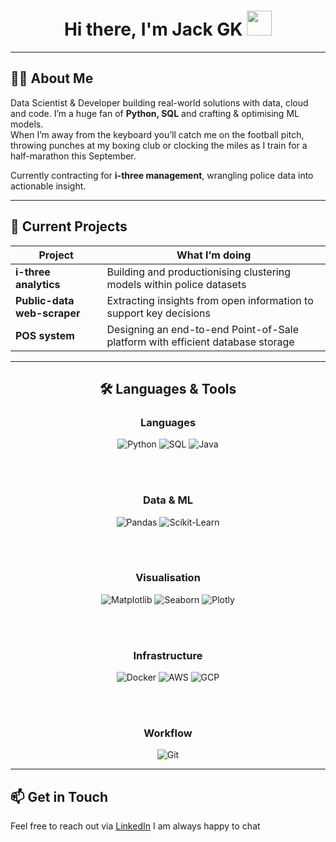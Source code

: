 <h1 align="center">
  Hi there,&nbsp;I'm&nbsp;Jack&nbsp;GK
  <img src="https://media.giphy.com/media/hvRJCLFzcasrR4ia7z/giphy.gif" width="40">
</h1>

---

## 👨‍💻 About Me

Data Scientist & Developer building real-world solutions with data, cloud and code. I’m a huge fan of **Python, SQL** and crafting & optimising ML models.  
When I’m away from the keyboard you’ll catch me on the football pitch, throwing punches at my boxing club or clocking the miles as I train for a half-marathon this September.

Currently contracting for **i-three management**, wrangling police data into actionable insight.

---

## 🚀 Current Projects

| Project | What I’m doing |
|---------|----------------|
| **i-three analytics** | Building and productionising clustering models within police datasets |
| **Public-data web-scraper** | Extracting insights from open information to support key decisions |
| **POS system** | Designing an end-to-end Point-of-Sale platform with efficient database storage |

---

<!-- centred Languages & Tools block -->
<h2 align="center">🛠️ Languages &amp; Tools</h2>

<div align="center">

  <h3>Languages</h3>
  <img src="https://img.shields.io/badge/Python-3776AB?style=for-the-badge&logo=python&logoColor=white" alt="Python">
  <img src="https://img.shields.io/badge/SQL-003B57?style=for-the-badge&logo=mysql&logoColor=white"   alt="SQL">
  <img src="https://img.shields.io/badge/Java-007396?style=for-the-badge&logo=java&logoColor=white"   alt="Java">

  <br><br>

  <h3>Data &amp; ML</h3>
  <img src="https://img.shields.io/badge/Pandas-150458?style=for-the-badge&logo=pandas&logoColor=white"         alt="Pandas">
  <img src="https://img.shields.io/badge/Scikit--Learn-F7931E?style=for-the-badge&logo=scikit-learn&logoColor=white" alt="Scikit-Learn">

  <br><br>

  <h3>Visualisation</h3>
  <img src="https://img.shields.io/badge/Matplotlib-3776AB?style=for-the-badge&logo=python&logoColor=white" alt="Matplotlib">
  <img src="https://img.shields.io/badge/Seaborn-3776AB?style=for-the-badge&logo=python&logoColor=white"    alt="Seaborn">
  <img src="https://img.shields.io/badge/Plotly-3F4F75?style=for-the-badge&logo=plotly&logoColor=white"     alt="Plotly">

  <br><br>

  <h3>Infrastructure</h3>
  <img src="https://img.shields.io/badge/Docker-2496ED?style=for-the-badge&logo=docker&logoColor=white"      alt="Docker">
  <img src="https://img.shields.io/badge/AWS-232F3E?style=for-the-badge&logo=amazon-aws&logoColor=white"     alt="AWS">
  <img src="https://img.shields.io/badge/GCP-4285F4?style=for-the-badge&logo=google-cloud&logoColor=white"   alt="GCP">

  <br><br>

  <h3>Workflow</h3>
  <img src="https://img.shields.io/badge/Git-F05032?style=for-the-badge&logo=git&logoColor=white" alt="Git">

</div>

---

## 📫 Get in Touch

Feel free to reach out via [LinkedIn](https://linkedin.com/in/jack-gk) I am always happy to chat
